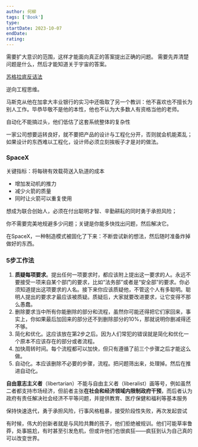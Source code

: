 ```yaml
---
author: 何柳
tags: ['Book']
type: 
startDate: 2023-10-07
endDate:
rating: 
---
```


需要扩大意识的范围，这样才能面向真正的答案提出正确的问题。
需要先弄清楚问题是什么，然后才能知道关于宇宙的答案。


[苏格拉底反诘法](https://zh.wikipedia.org/zh-sg/%E8%98%87%E6%A0%BC%E6%8B%89%E5%BA%95%E5%8F%8D%E8%A9%B0%E6%B3%95)

逆向工程思维。

马斯克从他在加拿大丰业银行的实习中还吸取了另一个教训：他不喜欢也不擅长为别人工作。毕恭毕敬不是他的本性，他也不认为大多数人有资格当他的老师。

自动化不能搞过头，他们低估了这套系统整体的复杂性

一家公司想要运转良好，就不要把产品的设计与工程化分开，否则就会机能紊乱；如果设计的东西难以工程化，设计师必须立刻挨板子才是对的做法。

### SpaceX
关键指标：将每磅有效载荷送入轨道的成本

- 增加发动机的推力
- 减少火箭的质量
- 同时让火箭可以重复使用

想成为联合创始人，必须在付出聪明才智、辛勤耕耘的同时勇于承担风险；

你不需要完美地规避多少问题；关键是你能多快找出问题，然后解决它。

在SpaceX，一种制造模式被固化了下来：不断尝试新的想法，然后随时准备炸掉做好的东西。


### 5步工作法

1. **质疑每项要求**。提出任何一项要求时，都应该附上提出这一要求的人。永远不要接受一项来自某个部门的要求，比如“法务部”或者是“安全部”的要求。你必须知道提出这项要求的人名。接下来你应该质疑他，不管这个人有多聪明。聪明人提出的要求才最应该被质疑。质疑后，大家就要改进要求，让它变得不那么愚蠢。
2. 删除要求当中所有你能删除的部分和流程，虽然你可能还得把它们家回来，事实上，你如果最后加回来的部分还不到删除部分的10%，那就说明你删减得还不够。
3. 简化和优化。这应该放在第2步之后。因为人们常犯的错误就是简化和优化一个原本不应该存在的部分或者流程。
4. 加快周转时间。每个流程都可以加快，但只有遵循了前三个步骤之后才能这么做。
5. 自动化。本应该删除不必要的步骤，流程。把问题筛出来，处理掉。然后在推进自动化。




**自由意志主义者**（libertarian）不能与自由主义者（liberalist）画等号，例如虽然二者都支持市场经济，但前者主张**在社会和经济领域内限制政府干预**，而后者认为政府有责任解决社会经济不平等问题，并提供教育、医疗保健和福利等基本服务



保持快速迭代，勇于承担风险，行事风格粗暴，接受阶段性失败，再次发起尝试


有时候，伟大的创新者就是与风险共舞的孩子，他们拒绝被规训。他们可能草率鲁莽，处事尴尬，有时甚至引发危机，但或许他们也很疯狂——疯狂到认为自己真的可以改变世界。
